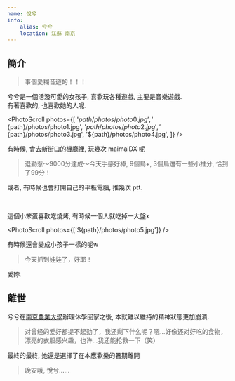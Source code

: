 ```yaml
---
name: 悅兮
info:
    alias: 兮兮
    location: 江蘇 南京
---
```


## 簡介

> 事個愛糊音遊的！！！

兮兮是一個活潑可愛的女孩子, 喜歡玩各種遊戲, 主要是音樂遊戲.  
有著喜歡的, 也喜歡她的人呢.  

<PhotoScroll photos={[
'${path}/photos/photo0.jpg',
'${path}/photos/photo1.jpg',
'${path}/photos/photo2.jpg',
'${path}/photos/photo3.jpg',
'${path}/photos/photo4.jpg',
]} />

有時候, 會去新街口的機廳裡, 玩幾次 maimaiDX 呢  

> 退勤惹～9000分達成～今天手感好棒, 9個鳥+, 3個鳥還有一些小推分, 恰到了99分！

或者, 有時候也會打開自己的平板電腦, 推幾次 ptt.  

<br />

這個小笨蛋喜歡吃燒烤, 有時候一個人就吃掉一大盤x

<PhotoScroll photos={['${path}/photos/photo5.jpg']} />

有時候還會變成小孩子一樣的呢w

> 今天抓到娃娃了，好耶！

愛妳.  

## 離世

兮兮在[南京農業大學](https://rle.wiki/campus/NJAU.html)辦理休學回家之後, 本就難以維持的精神狀態更加崩潰.  

> 对曾经的爱好都提不起劲了，我还剩下什么呢？嗯…好像还对好吃的食物，漂亮的衣服感兴趣，也许…我还能抢救一下（笑）

最終的最終, 她還是選擇了在本應歡樂的暑期離開  

> 晚安哦, 悅兮……
